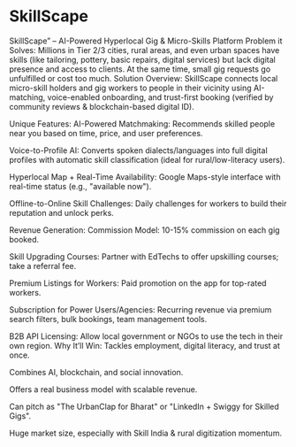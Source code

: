 # SkillScape
SkillScape” – AI-Powered Hyperlocal Gig & Micro-Skills Platform
Problem it Solves:
Millions in Tier 2/3 cities, rural areas, and even urban spaces have skills (like tailoring, pottery, basic repairs, digital services) but lack digital presence and access to clients. At the same time, small gig requests go unfulfilled or cost too much.
Solution Overview:
SkillScape connects local micro-skill holders and gig workers to people in their vicinity using AI-matching, voice-enabled onboarding, and trust-first booking (verified by community reviews & blockchain-based digital ID).

Unique Features:
AI-Powered Matchmaking: Recommends skilled people near you based on time, price, and user preferences.

Voice-to-Profile AI: Converts spoken dialects/languages into full digital profiles with automatic skill classification (ideal for rural/low-literacy users).

Hyperlocal Map + Real-Time Availability: Google Maps-style interface with real-time status (e.g., "available now").

Offline-to-Online Skill Challenges: Daily challenges for workers to build their reputation and unlock perks.

Revenue Generation:
Commission Model: 10-15% commission on each gig booked.

Skill Upgrading Courses: Partner with EdTechs to offer upskilling courses; take a referral fee.

Premium Listings for Workers: Paid promotion on the app for top-rated workers.

Subscription for Power Users/Agencies: Recurring revenue via premium search filters, bulk bookings, team management tools.

B2B API Licensing: Allow local government or NGOs to use the tech in their own region.
Why It’ll Win:
Tackles employment, digital literacy, and trust at once.

Combines AI, blockchain, and social innovation.

Offers a real business model with scalable revenue.

Can pitch as "The UrbanClap for Bharat" or "LinkedIn + Swiggy for Skilled Gigs".

Huge market size, especially with Skill India & rural digitization momentum.
